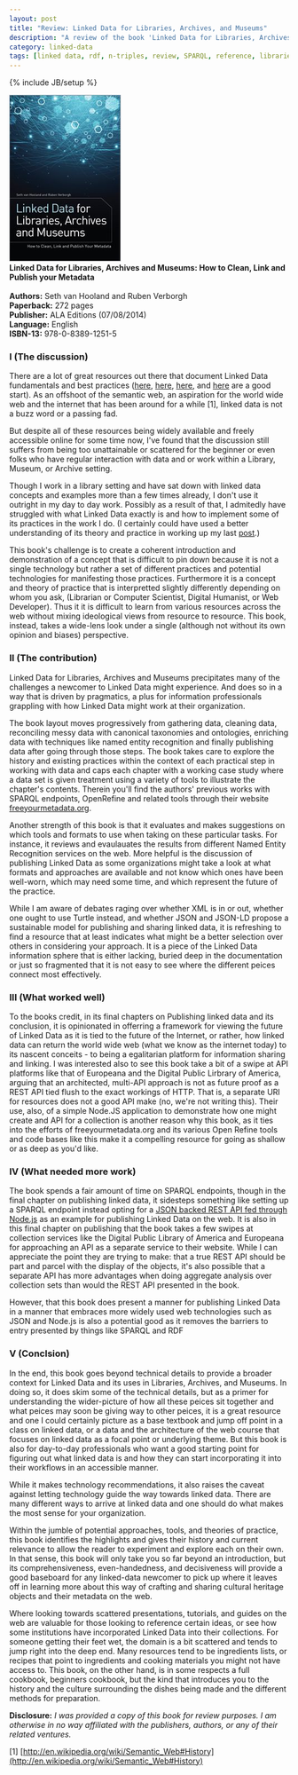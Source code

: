 ```yaml
---
layout: post
title: "Review: Linked Data for Libraries, Archives, and Museums"
description: "A review of the book 'Linked Data for Libraries, Archives and Musuems: How to Clean, Link and Publish Your Metadata' by Seth van Hooland and Ruben Verbough"
category: linked-data
tags: [linked data, rdf, n-triples, review, SPARQL, reference, libraries, museums, archives]
---
```

{% include JB/setup %}

<div class="figure float_left"><img class="blog_post" src="/assets/images/posts/2014/08/ldlam.jpg" title="Image of book cover for Linked Data for Libraries, Archives and Museums" alt="Image of book cover for Linked Data for Libraries, Archives and Museums"/>
<div class="figcaption" style="text-align: left;"><b>Linked Data for Libraries, Archives and Museums: How to Clean, Link and Publish your Metadata</b><br/><br/>
<b>Authors:</b> Seth van Hooland and Ruben Verborgh <br/>
<b>Paperback:</b> 272 pages <br/>
<b>Publisher:</b> ALA Editions (07/08/2014) <br/>
<b>Language:</b> English<br/>
<b>ISBN-13:</b> 978-0-8389-1251-5 </div></div>

### I (The discussion)
There are a lot of great resources out there that document Linked Data fundamentals and best practices ([here](http://lodlam.net), [here](http://kcoyle.net/presentations/links.html), [here](http://www.w3.org/standards/semanticweb/), and [here](http://www.clir.org/pubs/reports/pub152/LinkedDataWorkshop.pdf) are a good start). As an offshoot of the semantic web, an aspiration for the world wide web and the internet that has been around for a while [1], linked data is not a buzz word or a passing fad. 

But despite all of these resources being widely available and freely accessible online for some time now, I've found that the discussion still suffers from being too unattainable or scattered for the beginner or even folks who have regular interaction with data and or work within a Library, Museum, or Archive setting. 

Though I work in a library setting and have sat down with linked data concepts and examples more than a few times already, I don't use it outright in my day to day work. Possibly as a result of that, I admitedly have struggled with what Linked Data exactly is and how to implement some of its practices in the work I do. (I certainly could have used a better understanding of its theory and practice in working up my last [post](/museums/2014/05/29/analyzing_degenerate_art/).)

This book's challenge is to create a coherent introduction and demonstration of a concept that is difficult to pin down because it is not a single technology but rather a set of different practices and potential technologies for manifesting those practices. Furthermore it is a concept and theory of practice that is interpretted slightly differently depending on whom you ask, (Librarian or Computer Scientist, Digital Humanist, or Web Developer). Thus it it is difficult to learn from various resources across the web without mixing ideological views from resource to resource. This book, instead, takes a wide-lens look under a single (although not without its own opinion and biases) perspective.

### II (The contribution)

Linked Data for Libraries, Archives and Museums precipitates many of the challenges a newcomer to Linked Data might experience. And does so in a way that is driven by pragmatics, a plus for information professionals grappling with how Linked Data might work at their organization. 

The book layout moves progressively from gathering data, cleaning data, reconciling messy data with canonical taxonomies and ontologies, enriching data with techniques like named entity recognition and finally publishing data after going through those steps. The book takes care to explore the history and existing practices within the context of each practical step in working with data and caps each chapter with a working case study where a data set is given treatment using a variety of tools to illustrate the chapter's contents. Therein you'll find the authors' previous works with SPARQL endpoints, OpenRefine and related tools through their website [freeyourmetadata.org](http://freeyourmetadata.org).

Another strength of this book is that it evaluates and makes suggestions on which tools and formats to use when taking on these particular tasks. For instance, it reviews and evaulauates the results from different Named Entity Recognition services on the web. More helpful is the discussion of publishing Linked Data as some organizations might take a look at what formats and approaches are available and not know which ones have been well-worn, which may need some time, and which represent the future of the practice. 

While I am aware of debates raging over whether XML is in or out, whether one ought to use Turtle instead, and whether JSON and JSON-LD propose a sustainable model for publishing and sharing linked data, it is refreshing to find a resource that at least indicates what might be a better selection over others in considering your approach. It is a piece of the Linked Data information sphere that is either lacking, buried deep in the documentation or just so fragmented that it is not easy to see where the different peices connect most effectively.

### III (What worked well)

To the books credit, in its final chapters on Publishing linked data and its conclusion, it is opinionated in offerring a framework for viewing the future of Linked Data as it is tied to the future of the Internet, or rather, how linked data can return the world wide web (what we know as the internet today) to its nascent conceits - to being a egalitarian platform for information sharing and linking. I was interested also to see this book take a bit of a swipe at API platforms like that of Europeana and the Digital Public Lirbrary of America, arguing that an architected, multi-API approach is not as future proof as a REST API tied flush to the exact workings of HTTP. That is, a separate URI for resources does not a good API make (no, we're not writing this). Their use, also, of a simple Node.JS application to demonstrate how one might create and API for a collection is another reason why this book, as it ties into the efforts of freeyourmetadata.org and its various Open Refine tools and code bases like this make it a compelling resource for going as shallow or as deep as you'd like.

### IV (What needed more work)

The book spends a fair amount of time on SPARQL endpoints, though in the final chapter on publishing linked data, it sidesteps something like setting up a SPARQL endpoint instead opting for a [JSON backed REST API fed through Node.js](https://github.com/RubenVerborgh/DataPublicationPlatform) as an example for publishing Linked Data on the web. It is also in this final chapter on publishing that the book takes a few swipes at collection services like the Digital Public Library of America and Europeana for approaching an API as a separate service to their website. While I can appreciate the point they are trying to make: that a true REST API should be part and parcel with the display of the objects, it's also possible that a separate API has more advantages when doing aggregate analysis over collection sets than would the REST API presented in the book. 

However, that this book does present a manner for publishing Linked Data in a manner that embraces more widely used web technologies such as JSON and Node.js is also a potential good as it removes the barriers to entry presented by things like SPARQL and RDF

### V (Conclsion)

In the end, this book goes beyond technical details to provide a broader context for Linked Data and its uses in Libraries, Archives, and Museums. In doing so, it does skim some of the technical details, but as a primer for understanding the wider-picture of how all these peices sit together and what peices may soon be giving way to other peices, it is a great resource and one I could certainly picture as a base textbook and jump off point in a class on linked data, or a data and the architecture of the web course that focuses on linked data as a focal point or underlying theme. But this book is also for day-to-day professionals who want a good starting point for figuring out what linked data is and how they can start incorporating it into their workflows in an accessible manner.

While it makes technology recommendations, it also raises the caveat against letting technology guide the way towards linked data. There are many different ways to arrive at linked data and one should do what makes the most sense for your organization.

Within the jumble of potential approaches, tools, and theories of practice, this book identifies the highlights and gives their history and current relevance to allow the reader to experiment and explore each on their own. In that sense, this book will only take you so far beyond an introduction, but its comprehensiveness, even-handedness, and decisiveness will provide a good baseboard for any linked-data newcomer to pick up where it leaves off in learning more about this way of crafting and sharing cultural heritage objects and their metadata on the web. 

Where looking towards scattered presentations, tutorials, and guides on the web are valuable for those looking to reference certain ideas, or see how some institutions have incorporated Linked Data into their collections. For someone getting their feet wet, the domain is a bit scattered and tends to jump right into the deep end. Many resources tend to be ingredients lists, or recipes that point to ingredients and cooking materials you might not have access to. This book, on the other hand, is in some respects a full cookbook, beginners cookbook, but the kind that introduces you to the history and the culture surrounding the dishes being made and the different methods for preparation.

<b>Disclosure:</b> <i>I was provided a copy of this book for review purposes. I am otherwise in no way affiliated with the publishers, authors, or any of their related ventures.</i>

[1] [http://en.wikipedia.org/wiki/Semantic_Web#History](http://en.wikipedia.org/wiki/Semantic_Web#History)